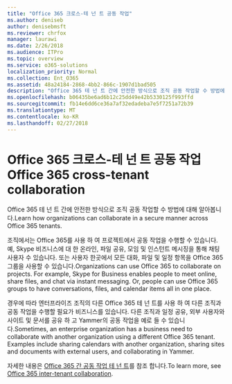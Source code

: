 ```yaml
---
title: "Office 365 크로스-테 넌 트 공동 작업"
ms.author: deniseb
author: denisebmsft
ms.reviewer: chrfox
manager: laurawi
ms.date: 2/26/2018
ms.audience: ITPro
ms.topic: overview
ms.service: o365-solutions
localization_priority: Normal
ms.collection: Ent_O365
ms.assetid: 48a24184-2868-4bb2-866c-1907d1bad505
description: "Office 365 테 넌 트 간에 안전한 방식으로 조직 공동 작업할 수 방법에 대해 알아봅니다."
ms.openlocfilehash: b06435be6ad6b12c25dd49e42b5330125f993ffd
ms.sourcegitcommit: fb14e6dd6ce36a7af32edadeba7e5f7251a72b39
ms.translationtype: MT
ms.contentlocale: ko-KR
ms.lasthandoff: 02/27/2018
---
```

# <a name="office-365-cross-tenant-collaboration"></a><span data-ttu-id="55ec0-103">Office 365 크로스-테 넌 트 공동 작업</span><span class="sxs-lookup"><span data-stu-id="55ec0-103">Office 365 cross-tenant collaboration</span></span>

<span data-ttu-id="55ec0-104">Office 365 테 넌 트 간에 안전한 방식으로 조직 공동 작업할 수 방법에 대해 알아봅니다.</span><span class="sxs-lookup"><span data-stu-id="55ec0-104">Learn how organizations can collaborate in a secure manner across Office 365 tenants.</span></span>
  
<span data-ttu-id="55ec0-p101">조직에서는 Office 365를 사용 하 여 프로젝트에서 공동 작업을 수행할 수 있습니다. 예, Skype 비즈니스에 대 한 온라인, 파일 공유, 모임 및 인스턴트 메시징을 통해 채팅 사용자 수 있습니다. 또는 사용자 한곳에서 모든 대화, 파일 및 일정 항목을 Office 365 그룹을 사용할 수 있습니다.</span><span class="sxs-lookup"><span data-stu-id="55ec0-p101">Organizations can use Office 365 to collaborate on projects. For example, Skype for Business enables people to meet online, share files, and chat via instant messaging. Or, people can use Office 365 groups to have conversations, files, and calendar items all in one place.</span></span>
  
<span data-ttu-id="55ec0-p102">경우에 따라 엔터프라이즈 조직의 다른 Office 365 테 넌 트를 사용 하 여 다른 조직과 공동 작업을 수행할 필요가 비즈니스를 있습니다. 다른 조직과 일정 공유, 외부 사용자와 사이트 및 문서를 공유 하 고 Yammer의 공동 작업을 예로 들 수 있습니다.</span><span class="sxs-lookup"><span data-stu-id="55ec0-p102">Sometimes, an enterprise organization has a business need to collaborate with another organization using a different Office 365 tenant. Examples include sharing calendars with another organization, sharing sites and documents with external users, and collaborating in Yammer.</span></span>
  
<span data-ttu-id="55ec0-110">자세한 내용은 [Office 365 간 공동 작업 테 넌 트](https://support.office.com/en-us/article/Office-365-inter-tenant-collaboration-eb45fd8b-1d5d-4b0c-9c5a-479dbb176e7d)를 참조 합니다.</span><span class="sxs-lookup"><span data-stu-id="55ec0-110">To learn more, see [Office 365 inter-tenant collaboration](https://support.office.com/en-us/article/Office-365-inter-tenant-collaboration-eb45fd8b-1d5d-4b0c-9c5a-479dbb176e7d).</span></span>
